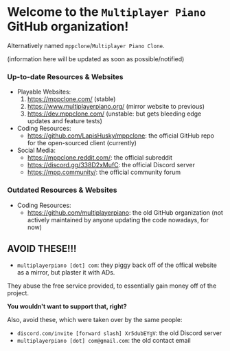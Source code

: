 # Welcome to the `Multiplayer Piano` GitHub organization!
Alternatively named `mppclone`/`Multiplayer Piano Clone`.

(information here will be updated as soon as possible/notified)

### Up-to-date Resources & Websites
- Playable Websites:
  1. https://mppclone.com/ (stable)
  2. https://www.multiplayerpiano.org/ (mirror website to previous)
  3. https://dev.mppclone.com/ (unstable: but gets bleeding edge updates and feature tests)
- Coding Resources:
  - https://github.com/LapisHusky/mppclone: the official GitHub repo for the open-sourced client (currently)
- Social Media:
  - https://mppclone.reddit.com/: the official subreddit
  - https://discord.gg/338D2xMufC: the official Discord server
  - https://mpp.community/: the official community forum

### Outdated Resources & Websites
- Coding Resources:
  - https://github.com/multiplayerpiano: the old GitHub organization (not actively maintained by anyone updating the code nowadays, for now)

## AVOID THESE!!!
- `multiplayerpiano [dot] com`: they piggy back off of the offical website as a mirror, but plaster it with ADs.

They abuse the free service provided, to essentially gain money off of the project.

**You wouldn't want to support that, right?**

Also, avoid these, which were taken over by the same people:
  - `discord.com/invite [forward slash] Xr5dubEYgV`: the old Discord server
  - `multiplayerpiano [dot] com@gmail.com`: the old contact email
